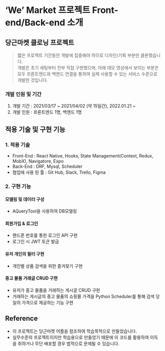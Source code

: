 # ‘We’ Market 프로젝트 Front-end/Back-end 소개

## 당근마켓 클로닝 프로젝트

> 짧은 프로젝트 기간동안 개발에 집중해야 하므로 디자인/기획 부분만 클론했습니다.  
> 개발은 초기 세팅부터 전부 직접 구현했으며, 아래 데모 영상에서 보이는 부분은 모두 프론트엔드와 백앤드 연결을 통하여 실제 사용할 수 있는 서비스 수준으로 개발한 것입니다.  

### 개발 인원 및 기간

1. 개발 기간 : 2021/03/17 ~ 2021/04/02 (약 15일간), 2022.01.21 ~
2. 개발 인원 : 프론트엔드 1명, 백엔드 1명

## 적용 기술 및 구현 기능

### 1. 적용 기술

- Front-End : React Native, Hooks, State Management(Context, Redux, MobX), Navigatore, Expo
- Back-End : DRF, Mysql, Scheduler
- 협업에 사용 된 툴 : Git Hub, Slack, Trello, Figma

### 2. 구현 기능

#### 모델링 및 데이터 구성
- AQueryTool을 사용하여 DB모델링

#### 회원가입 & 로그인
- 핸드폰 번호를 통한 로그인 API 구현
- 로그인 시 JWT 토큰 발급

#### 유저 개인의 필터 구현
- 개인별 상품 검색을 위한 즐겨찾기 구현

#### 중고 물품 거래글 CRUD 구현
- 유저가 중고 물품을 거래하는 게시글 CRUD 구현
- 거래하는 게시글의 중고 물품의 쇼핑몰 가격을 Python Scheduler를 통해 검색 당일의 가격으로 제공하는 기능 구현

## Reference
- 이 프로젝트는 당근마켓 어플을 참조하여 학습목적으로 만들었습니다.
- 실무수준의 프로젝트이지만 학습용으로 만들었기 때문에 이 코드를 활용하여 이득을 취하거나 무단 배포할 경우 법적으로 문제될 수 있습니다.
